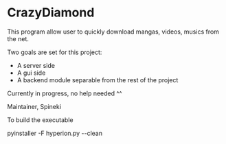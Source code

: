 # CrazyDiamond

This program allow user to quickly download mangas, videos, musics from the net.

Two goals are set for this project:
 - A server side
 - A gui side
 - A backend module separable from the rest of the project
 
 Currently in progress, no help needed ^^
 
 Maintainer, Spineki
 
 
To build the executable

 
 pyinstaller -F  hyperion.py --clean

 
 
 
